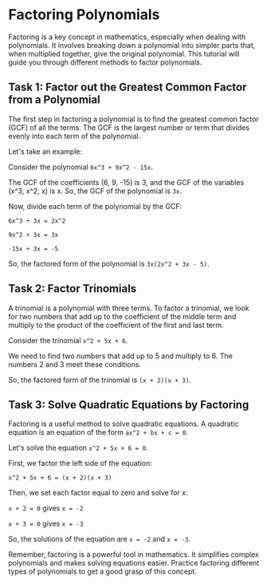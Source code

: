 # Factoring Polynomials

Factoring is a key concept in mathematics, especially when dealing with polynomials. It involves breaking down a polynomial into simpler parts that, when multiplied together, give the original polynomial. This tutorial will guide you through different methods to factor polynomials.

## Task 1: Factor out the Greatest Common Factor from a Polynomial

The first step in factoring a polynomial is to find the greatest common factor (GCF) of all the terms. The GCF is the largest number or term that divides evenly into each term of the polynomial.

Let's take an example:

Consider the polynomial `6x^3 + 9x^2 - 15x`.

The GCF of the coefficients (6, 9, -15) is 3, and the GCF of the variables (x^3, x^2, x) is x. So, the GCF of the polynomial is `3x`.

Now, divide each term of the polynomial by the GCF:

`6x^3 ÷ 3x = 2x^2`

`9x^2 ÷ 3x = 3x`

`-15x ÷ 3x = -5`

So, the factored form of the polynomial is `3x(2x^2 + 3x - 5)`.

## Task 2: Factor Trinomials

A trinomial is a polynomial with three terms. To factor a trinomial, we look for two numbers that add up to the coefficient of the middle term and multiply to the product of the coefficient of the first and last term.

Consider the trinomial `x^2 + 5x + 6`.

We need to find two numbers that add up to 5 and multiply to 6. The numbers 2 and 3 meet these conditions.

So, the factored form of the trinomial is `(x + 2)(x + 3)`.

## Task 3: Solve Quadratic Equations by Factoring

Factoring is a useful method to solve quadratic equations. A quadratic equation is an equation of the form `ax^2 + bx + c = 0`.

Let's solve the equation `x^2 + 5x + 6 = 0`.

First, we factor the left side of the equation:

`x^2 + 5x + 6 = (x + 2)(x + 3)`

Then, we set each factor equal to zero and solve for x:

`x + 2 = 0` gives `x = -2`

`x + 3 = 0` gives `x = -3`

So, the solutions of the equation are `x = -2` and `x = -3`.

Remember, factoring is a powerful tool in mathematics. It simplifies complex polynomials and makes solving equations easier. Practice factoring different types of polynomials to get a good grasp of this concept.